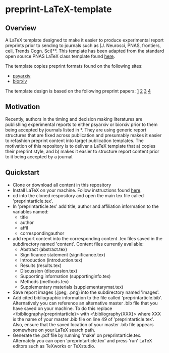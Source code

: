 # preprint-LaTeX-template

## Overview
A LaTeX template designed to make it easier to produce experimental report preprints prior to sending to journals such as [J. Neurosci, PNAS, frontiers, cell, Trends Cogn. Sci]**. 
This template has been adapted from the standard open source PNAS LaTeX class template found [here](http://www.pnas.org/page/authors/latex).

The template copies preprint formats found on the following sites:
* [psyarxiv](https://psyarxiv.com)
* [biorxiv](https://www.biorxiv.org)

The template design is based on the following preprint papers:
[1](https://www.biorxiv.org/content/early/2018/01/12/247460)
[2](https://www.biorxiv.org/content/early/2018/02/19/268045)
[3](https://www.biorxiv.org/content/early/2017/12/15/234070)
[4](https://psyarxiv.com/svf6c/)

## Motivation
Recently, authors in the timing and decision making literatures are publishing experimental reports to either psyarxiv or biorxiv prior to them being accepted by journals listed in *.
They are using generic report structures that are fixed across publication and presumably makes it easier to refashion preprint content into target publication templates.
The motivation of this repository is to deliver a LaTeX template that 
a) copies their preprint style, and
b) makes it easier to structure report content prior to it being accepted by a journal.

## Quickstart
* Clone or download all content in this repository
* Install LaTeX on your machine. Follow instructions found [here](https://www.latex-project.org/get/).
* cd into the cloned respository and open the main tex file called 'preprintarticle.tex'. 
* In 'preprintarticle.tex' add title, author and affiliation information to the variables named:
  * title
  * author
  * affil
  * correspondingauthor
* add report content into the corresponding content .tex files saved in the subdirectory named 'content'. Content files currently available:
  * Abstract (abstract.tex)
  * Significance statement (significance.tex)
  * Introduction (introduction.tex)
  * Results (results.tex)
  * Discussion (discussion.tex)
  * Supporting information (supportinginfo.tex)
  * Methods (methods.tex)
  * Supplementary materials (supplementarymat.tex)
* Save report images (.jpeg, .png) into the subdirectory named 'images'.
* Add cited bibliographic information to the file called 'preprintarticle.bib'. 
Alternatively you can reference an alternative master .bib file that you have saved on your machine.
To do this replace <\bibliography{preprintarticle}> with <\bibliography{XXX}> where XXX is the name of your master .bib file on line 49 of 'preprintarticle.tex'.
Also, ensure that the saved location of your master .bib file appears somewhere on your LaTeX search path.
* Generate the .pdf file by running 'make' on preprintarticle.tex. Alternately you can open 'preprintarticle.tex' and press 'run' LaTeX editors such as TeXworks or TeXstudio.